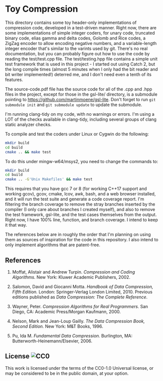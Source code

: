 # Toy Compression

This directory contains some toy header-only implementations of compression
code, developed in a test-driven manner. Right now, there are some
implementations of simple integer coders, for unary code, truncated binary code,
elias gamma and delta codes, Golomb and Rice codes, a ZigZag encoder to allow
encoding negative numbers, and a variable-length integer encoder that's similar
to the varints used by git. There's no real documentation, but you can
probably figure out how to use the code by reading the test/test.cpp file.
The test/testing.hpp file contains a simple unit test framework that is used
in this project - I started out using Catch 2, but the long compile times
(almost 5 minutes when I only had the bit reader and bit writer implemented!)
deterred me, and I don't need even a tenth of its features.

The source-code.pdf file has the source code for all of the .cpp and .hpp files
in the project, except for those in the gsl-lite/ directory, is a submodule
pointing to https://github.com/martinmoene/gsl-lite. Don't forget to run
`git submodule init` and `git submodule update` to update the submodule.

I'm running clang-tidy on my code, with no warnings or errors. I'm using a
LOT of the checks available in clang-tidy, including several groups of
clang static analyzer checks.

To compile and test the coders under Linux or Cygwin do the following:

```bash
mkdir build
cd build
cmake .. && make test
```

To do this under mingw-w64/msys2, you need to change the commands to:

```bash
mkdir build
cd build
cmake .. -G'Unix Makefiles' && make test
```

This requires that you have gcc 7 or 8 (for working C++17 support and
working gcov), gcov, cmake, lcov, awk, bash, and a web browser installed,
and it will run the test suite and generate a code coverage report. I'm
filtering the branch coverage to remove the stray branches inserted by the
compiler (I only care about branches I created myself), and also to remove
the test framework, gsl-lite, and the test cases themselves from the output.
Right now, I have 100% line, function, and branch coverage. I intend to keep
it that way.

The references below are in roughly the order that I'm planning on using them
as sources of inspiration for the code in this repository. I also intend to
only implement algorithms that are patent-free.

## References

1. Moffat, Alistair and Andrew Turpin. _Compression and Coding Algorithms._
New York: Kluwer Academic Publishers, 2002.

2. Salomon, David and Giocanni Motta. _Handbook of Data Compression, Fifth
Edition._ London: Springer-Verlag London Limited, 2010. Previous editions
published as _Data Compression: The Complete Reference_.

3. Wayner, Peter. _Compression Algorithms for Real Programmers._
San Diego, CA: Academic Press/Morgan Kaufmann, 2000.

4. Nelson, Mark and Jean-Loup Gailly. _The Data Compression Book,
Second Edition._ New York: M&T Books, 1996.

5. Pu, Ida M. _Fundamental Data Compression._ Burlington, MA:
Butterworth-Heinemann/Elsevier, 2006.

## License ![CC0](https://licensebuttons.net/p/zero/1.0/88x31.png)

This work is licensed under the terms of the CC0-1.0 Universal
license, or may be considered to be in the public domain,
at your option.
